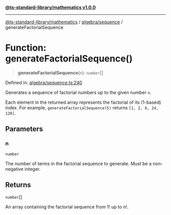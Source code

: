 [**@ts-standard-library/mathematics v1.0.0**](../../../README.md)

***

[@ts-standard-library/mathematics](../../../README.md) / [algebra/sequence](../README.md) / generateFactorialSequence

# Function: generateFactorialSequence()

> **generateFactorialSequence**(`n`): `number`[]

Defined in: [algebra/sequence.ts:240](https://github.com/gabaudette/ts-stdlib/blob/ea80ba1db09c741e99f8cb19e94e5a29b81b623b/packages/mathematics/src/algebra/sequence.ts#L240)

Generates a sequence of factorial numbers up to the given number `n`.

Each element in the returned array represents the factorial of its (1-based) index.
For example, `generateFactorialSequence(5)` returns `[1, 2, 6, 24, 120]`.

## Parameters

### n

`number`

The number of terms in the factorial sequence to generate. Must be a non-negative integer.

## Returns

`number`[]

An array containing the factorial sequence from 1! up to n!.
